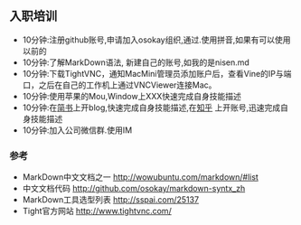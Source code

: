 ## 入职培训

* 10分钟:注册github账号,申请加入osokay组织,通过.使用拼音,如果有可以使用以前的
* 10分钟:了解MarkDown语法, 新建自己的账号,如我的是nisen.md
* 10分钟:下载TightVNC，通知MacMini管理员添加账户后，查看Vine的IP与端口，之后在自己的工作机上通过VNCViewer连接Mac。
* 10分钟:使用苹果的Mou,Window上XXX快速完成自身技能描述
* 10分钟:在[简书](http://jianshu.com)上开blog,快速完成自身技能描述,在[知乎](http://zhihu.com) 上开账号,迅速完成自身技能描述
* 10分钟:加入公司微信群.使用IM


### 参考
 * MarkDown中文文档之一 http://wowubuntu.com/markdown/#list
 * 中文文档代码 http://github.com/osokay/markdown-syntx_zh
 * MarkDown工具选型列表  http://sspai.com/25137
 * Tight官方网站 http://www.tightvnc.com/
